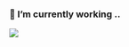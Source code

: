 ### 🔭 I’m currently working  ..
<a href="https://github.com/sunyonghua">
  <img align="center" src="https://github-readme-stats.vercel.app/api?username=sunyonghua&show_icons=true&count_private=true" />
</a>
<!-- <a href="https://github.com/sunyonghua">
  <img align="center" src="https://github-readme-stats.vercel.app/api/top-langs/?username=sunyonghua&layout=compact&hide=html,css" />
</a> -->
